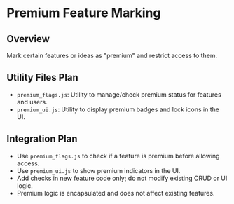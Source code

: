 # Premium Feature Marking

## Overview
Mark certain features or ideas as "premium" and restrict access to them.

## Utility Files Plan
- `premium_flags.js`: Utility to manage/check premium status for features and users.
- `premium_ui.js`: Utility to display premium badges and lock icons in the UI.

## Integration Plan
- Use `premium_flags.js` to check if a feature is premium before allowing access.
- Use `premium_ui.js` to show premium indicators in the UI.
- Add checks in new feature code only; do not modify existing CRUD or UI logic.
- Premium logic is encapsulated and does not affect existing features.
